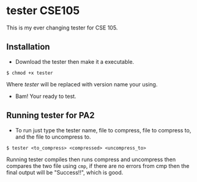 **tester** CSE105
=========

This is my ever changing tester for CSE 105.

Installation
---
- Download the tester then make it a executable.
````
$ chmod +x tester
````
Where _tester_ will be replaced with version name your using.
- Bam! Your ready to test.

Running tester for PA2
---
- To run just type the tester name, file to compress, file to compress to,
and the file to uncompress to.
````
$ tester <to_compress> <compressed> <uncompress_to>
````
Running tester compiles then runs compress and uncompress then compares the two
file using `cmp`, if there are no errors from cmp then the final output will
be "Success!!", which is good.
